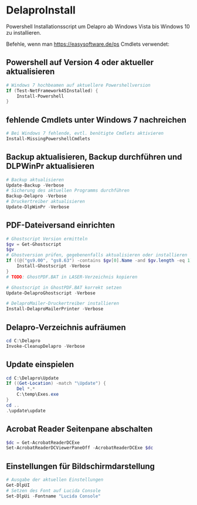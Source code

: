 # DelaproInstall

Powershell Installationsscript um Delapro ab Windows Vista bis Windows 10 zu installieren.

Befehle, wenn man https://easysoftware.de/ps Cmdlets verwendet:

## Powershell auf Version 4 oder aktueller aktualisieren

```Powershell
# Windows 7 hochbeamen auf aktuellere Powershellversion
If (Test-NetFramework45Installed) {
    Install-Powershell
}

```

## fehlende Cmdlets unter Windows 7 nachreichen

```Powershell
# Bei Windows 7 fehlende, evtl. benötigte Cmdlets aktivieren
Install-MissingPowershellCmdlets

```

## Backup aktualisieren, Backup durchführen und DLPWinPr aktualisieren

```Powershell
# Backup aktualisieren
Update-Backup -Verbose
# Sicherung des aktuellen Programms durchführen
Backup-Delapro -Verbose
# Druckertreiber aktualisieren
Update-DlpWinPr -Verbose

```

## PDF-Dateiversand einrichten

```Powershell
# Ghostscript Version ermitteln
$gv = Get-Ghostscript
$gv
# Ghostversion prüfen, gegebenenfalls aktualisieren oder installieren
If ((@("gs9.00", "gs8.63") -contains $gv[0].Name -and $gv.length -eq 1) -or $gv.length -eq 0) {
    Install-Ghostscript -Verbose
}
# TODO: GhostPDF.BAT in LASER-Verzeichnis kopieren

# Ghostscript in GhostPDF.BAT korrekt setzen
Update-DelaproGhostscript -Verbose

# DelaproMailer-Druckertreiber installieren
Install-DelaproMailerPrinter -Verbose

```

## Delapro-Verzeichnis aufräumen

```Powershell
cd C:\Delapro
Invoke-CleanupDelapro -Verbose

```

## Update einspielen

```Powershell
cd C:\Delapro\Update
If ((Get-Location) -match "\Update") {
    Del *.*
    C:\temp\Exes.exe
}
cd ..
.\update\update

```

## Acrobat Reader Seitenpane abschalten

```Powershell
$dc = Get-AcrobatReaderDCExe
Set-AcrobatReaderDCViewerPaneOff -AcrobatReaderDCExe $dc

```

## Einstellungen für Bildschirmdarstellung

```Powershell
# Ausgabe der aktuellen Einstellungen
Get-DlpUI
# Setzen des Font auf Lucida Console
Set-DlpUi -Fontname "Lucida Console"

```

